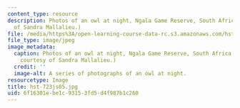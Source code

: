 ```yaml
---
content_type: resource
description: Photos of an owl at night, Ngala Game Reserve, South Africa. (Courtesy
  of Sandra Mallalieu.)
file: /media/https%3A/open-learning-course-data-rc.s3.amazonaws.com/hst-723j-neural-coding-and-perception-of-sound-spring-2005/6f16301ebe1c93153fd5d4f987b1c260_hst-723js05.jpg
file_type: image/jpeg
image_metadata:
  caption: Photos of an owl at night, Ngala Game Reserve, South Africa. (Photograph
    courtesy of Sandra Mallalieu.)
  credit: ''
  image-alt: A series of photographs of an owl at night.
resourcetype: Image
title: hst-723js05.jpg
uid: 6f16301e-be1c-9315-3fd5-d4f987b1c260
---
```

